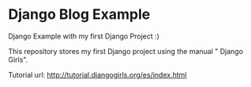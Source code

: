 # Django Blog Example
Django Example with my first Django Project :)

This repository stores my first Django project using the manual " Django Girls".

Tutorial url: http://tutorial.djangogirls.org/es/index.html

